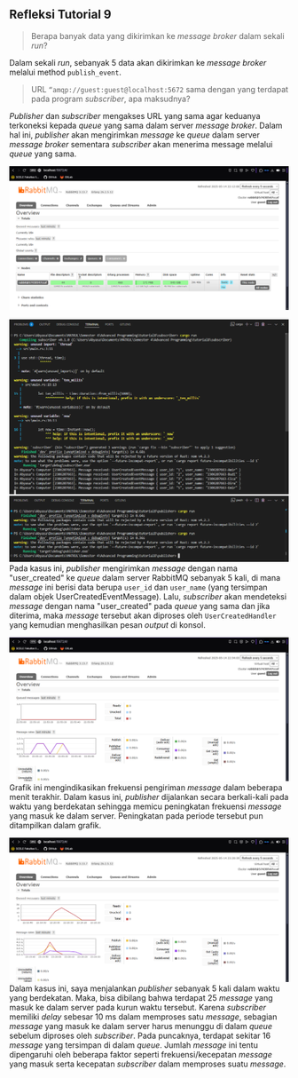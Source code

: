 ## Refleksi Tutorial 9

> Berapa banyak data yang dikirimkan ke _message broker_ dalam sekali _run_?

Dalam sekali _run_, sebanyak 5 data akan dikirimkan ke _message broker_ melalui method `publish_event`.

> URL `“amqp://guest:guest@localhost:5672` sama dengan yang terdapat pada program _subscriber_, apa maksudnya?

_Publisher_ dan _subscriber_ mengakses URL yang sama agar keduanya terkoneksi kepada _queue_ yang sama dalam server _message broker_. Dalam hal ini, _publisher_ akan mengirimkan _message_ ke _queue_ dalam server _message broker_ sementara _subscriber_ akan menerima message melalui _queue_ yang sama.<br/>


![Screenshot tampilan RabbitMQ](/images/Screenshot_1.png)<br/>


![Run publisher](/images/Screenshot_2.png)
![Message diterima subscriber](/images/Screenshot_3.png)
Pada kasus ini, _publisher_ mengirimkan _message_ dengan nama "user_created" ke _queue_ dalam server RabbitMQ sebanyak 5 kali, di mana _message_ ini berisi data berupa `user_id` dan `user_name` (yang tersimpan dalam objek UserCreatedEventMessage). Lalu, _subscriber_ akan mendeteksi _message_ dengan nama "user_created" pada _queue_ yang sama dan jika diterima, maka _message_ tersebut akan diproses oleh `UserCreatedHandler` yang kemudian menghasilkan pesan _output_ di konsol.<br/>


![Message rate spike](/images/Screenshot_4.png)
Grafik ini mengindikasikan frekuensi pengiriman _message_ dalam beberapa menit terakhir. Dalam kasus ini, _publisher_ dijalankan secara berkali-kali pada waktu yang berdekatan sehingga memicu peningkatan frekuensi _message_ yang masuk ke dalam server. Peningkatan pada periode tersebut pun ditampilkan dalam grafik.<br/>


![Queued message spike](/images/Screenshot_5.png)
Dalam kasus ini, saya menjalankan _publisher_ sebanyak 5 kali dalam waktu yang berdekatan. Maka, bisa dibilang bahwa terdapat 25 _message_ yang masuk ke dalam server pada kurun waktu tersebut. Karena _subscriber_ memiliki _delay_ sebesar 10 ms dalam memproses satu _message_, sebagian _message_ yang masuk ke dalam server harus menunggu di dalam _queue_ sebelum diproses oleh _subscriber_. Pada puncaknya, terdapat sekitar 16 _message_ yang tersimpan di dalam _queue_. Jumlah _message_ ini tentu dipengaruhi oleh beberapa faktor seperti frekuensi/kecepatan _message_ yang masuk serta kecepatan _subscriber_ dalam memproses suatu _message_.<br/>